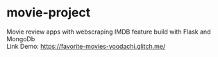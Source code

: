 # movie-project
Movie review apps with webscraping IMDB feature build with Flask and MongoDb <br>
Link Demo: https://favorite-movies-yoodachi.glitch.me/
